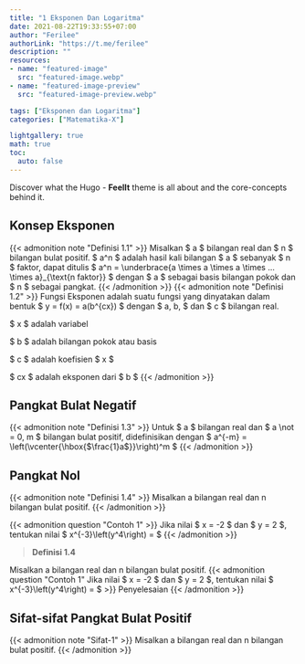 ```yaml
---
title: "1 Eksponen Dan Logaritma"
date: 2021-08-22T19:33:55+07:00
author: "Ferilee"
authorLink: "https://t.me/ferilee"
description: ""
resources:
- name: "featured-image"
  src: "featured-image.webp"
- name: "featured-image-preview"
  src: "featured-image-preview.webp"

tags: ["Eksponen dan Logaritma"]
categories: ["Matematika-X"]

lightgallery: true
math: true
toc:
  auto: false
---
```


Discover what the Hugo - **FeelIt** theme is all about and the core-concepts behind it.

<!--more-->

## Konsep Eksponen
{{< admonition note "Definisi 1.1" >}}
Misalkan $ a $ bilangan real dan $ n $ bilangan bulat positif. $ a^n $ adalah hasil kali bilangan $ a $ sebanyak $ n $ faktor, dapat ditulis $ a^n = \underbrace{a \times a \times a \times ... \times a}_{\text{n faktor}} $ dengan $ a $ sebagai basis bilangan pokok dan $ n $ sebagai pangkat.
{{< /admonition >}}
{{< admonition note "Definisi 1.2" >}}
Fungsi Eksponen adalah suatu fungsi yang dinyatakan dalam bentuk $ y = f(x) = a(b^{cx}) $ dengan $ a, b, $ dan $ c $ bilangan real.

$ x $ adalah variabel

$ b $ adalah bilangan pokok atau basis

$ c $ adalah koefisien $ x $

$ cx $ adalah eksponen dari $ b $
{{< /admonition >}}

## Pangkat Bulat Negatif
{{< admonition note "Definisi 1.3" >}}
Untuk $ a $ bilangan real dan $ a \not = 0, m $ bilangan bulat positif, didefinisikan dengan $ a^{-m} = \left(\vcenter{\hbox{$\frac{1}a$}}\right)^m $
{{< /admonition >}}

## Pangkat Nol
{{< admonition note "Definisi 1.4" >}}
Misalkan a bilangan real dan n bilangan bulat positif.
{{< /admonition >}}

{{< admonition question "Contoh 1" >}}
Jika nilai $ x = -2 $ dan $ y = 2 $, tentukan nilai $ x^{-3}\left(y^4\right) = $
{{< /admonition >}}


> **Definisi 1.4**

Misalkan a bilangan real dan n bilangan bulat positif.
{{< admonition question "Contoh 1" Jika nilai $ x = -2 $ dan $ y = 2 $, tentukan nilai $ x^{-3}\left(y^4\right) = $ >}}
Penyelesaian
{{< /admonition >}}

## Sifat-sifat Pangkat Bulat Positif
{{< admonition note "Sifat-1" >}}
Misalkan a bilangan real dan n bilangan bulat positif.
{{< /admonition >}}
